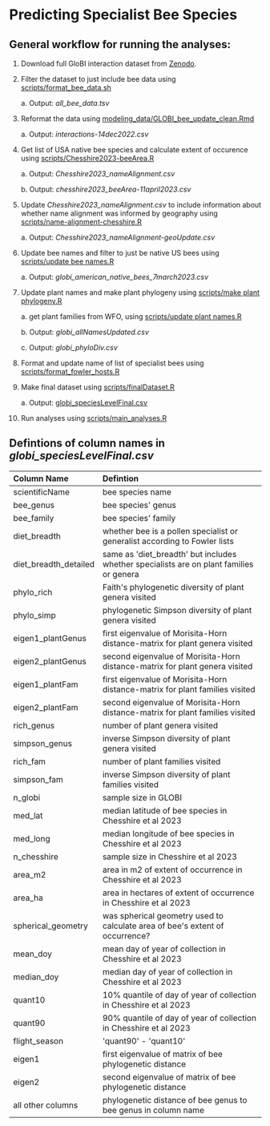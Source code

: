 # Predicting Specialist Bee Species

## General workflow for running the analyses:

1. Download full GloBI interaction dataset from [Zenodo](https://zenodo.org/record/7348355#.Y5owy-zMIcQ).
2. Filter the dataset to just include bee data using [scripts/format_bee_data.sh](https://github.com/Big-Bee-Network/Bee-Specialization-Modeling/blob/master/scripts/format_bee_data.sh)

   a. Output: *all_bee_data.tsv*
   
3. Reformat the data using [modeling_data/GLOBI_bee_update_clean.Rmd](https://github.com/Big-Bee-Network/Bee-Specialization-Modeling/blob/master/modeling_data/GLOBI_bee_update_clean.Rmd)

   a. Output: *interactions-14dec2022.csv*

4. Get list of USA native bee species and calculate extent of occurence using [scripts/Chesshire2023-beeArea.R](https://github.com/Big-Bee-Network/Bee-Specialization-Modeling/blob/master/scripts/Chesshire2023-beeArea.R)

   a. Output: *Chesshire2023_nameAlignment.csv*
   
   b. Output: *chesshire2023_beeArea-11april2023.csv*

5. Update *Chesshire2023_nameAlignment.csv* to include information about whether name alignment was informed by geography using [scripts/name-alignment-chesshire.R](https://github.com/Big-Bee-Network/Bee-Specialization-Modeling/blob/master/scripts/name-alignment-chesshire.R)

   a. Output: *Chesshire2023_nameAlignment-geoUpdate.csv*
   
5. Update bee names and filter to just be native US bees using [scripts/update bee names.R](https://github.com/Big-Bee-Network/Bee-Specialization-Modeling/blob/master/scripts/update%20bee%20names.R)

   a. Output: *globi_american_native_bees_7march2023.csv*
  
6. Update plant names and make plant phylogeny using [scripts/make plant phylogeny.R](https://github.com/Big-Bee-Network/Bee-Specialization-Modeling/blob/master/scripts/make%20plant%20phylogeny.R)

   a. get plant families from WFO, using [scripts/update plant names.R](https://github.com/Big-Bee-Network/Bee-Specialization-Modeling/blob/master/scripts/update%20plant%20names.R)
   
   b. Output: *globi_allNamesUpdated.csv*
   
   c. Output: *globi_phyloDiv.csv*
   
7. Format and update name of list of specialist bees using [scripts/format_fowler_hosts.R](https://github.com/Big-Bee-Network/Bee-Specialization-Modeling/blob/master/scripts/format_fowler_hosts.R)
8. Make final dataset using [scripts/finalDataset.R](https://github.com/Big-Bee-Network/Bee-Specialization-Modeling/blob/master/scripts/finalDataset.R)

   a. Output: [globi_speciesLevelFinal.csv](https://github.com/Big-Bee-Network/Bee-Specialization-Modeling/blob/master/modeling_data/globi_speciesLevelFinal.csv)
   
9. Run analyses using [scripts/main_analyses.R](https://github.com/Big-Bee-Network/Bee-Specialization-Modeling/blob/master/scripts/main%20analyses.R)



## Defintions of column names in *globi_speciesLevelFinal.csv*

| Column Name  | Defintion  | 
| :------------ |:---------------| 
| scientificName      | bee species name | 
| bee_genus      | bee species' genus        |   
| bee_family | bee species' family        | 
| diet_breadth | whether bee is a pollen specialist or generalist according to Fowler lists        |
| diet_breadth_detailed | same as 'diet_breadth' but includes whether specialists are on plant families or genera        | 
| phylo_rich | Faith's phylogenetic diversity of plant genera visited       | 
| phylo_simp | phylogenetic Simpson diversity of plant genera visited       | 
| eigen1_plantGenus | first eigenvalue of Morisita-Horn distance-matrix for plant genera visited       | 
| eigen2_plantGenus | second eigenvalue of Morisita-Horn distance-matrix for plant genera visited       | 
| eigen1_plantFam | first eigenvalue of Morisita-Horn distance-matrix for plant families visited       | 
| eigen2_plantFam | second eigenvalue of Morisita-Horn distance-matrix for plant families visited       | 
| rich_genus | number of plant genera visited        | 
| simpson_genus | inverse Simpson diversity of plant genera visited        | 
| rich_fam | number of plant families visited        | 
| simpson_fam | inverse Simpson diversity of plant families visited        | 
| n_globi | sample size in GLOBI        | 
| med_lat | median latitude of bee species in Chesshire et al 2023        | 
| med_long | median longitude of bee species in Chesshire et al 2023        | 
| n_chesshire | sample size in Chesshire et al 2023        | 
| area_m2 | area in m2 of extent of occurrence in Chesshire et al 2023        | 
| area_ha | area in hectares of extent of occurrence in Chesshire et al 2023        | 
| spherical_geometry | was spherical geometry used to calculate area of bee's extent of occurrence?        | 
| mean_doy | mean day of year of collection in Chesshire et al 2023        | 
| median_doy | median day of year of collection in Chesshire et al 2023        | 
| quant10 | 10% quantile of day of year of collection in Chesshire et al 2023        | 
| quant90 | 90% quantile of day of year of collection in Chesshire et al 2023        | 
| flight_season | 'quant90' - 'quant10'        | 
| eigen1 | first eigenvalue of matrix of bee phylogenetic distance        | 
| eigen2 | second eigenvalue of matrix of bee phylogenetic distance        | 
| all other columns | phylogenetic distance of bee genus to bee genus in column name       | 



